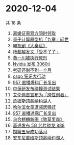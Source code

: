 # 2020-12-04

共 18 条

<!-- BEGIN ZHIHUSEARCH -->
<!-- 最后更新时间 Fri Dec 04 2020 15:06:43 GMT+0800 (CST) -->
1. [离婚证需双方同时领取](https://www.zhihu.com/search?q=离婚冷静期)
1. [量子计算原型机「九章」问世](https://www.zhihu.com/search?q=九章)
1. [电视剧《大秦赋》](https://www.zhihu.com/search?q=大秦赋)
1. [杨超越发文「受不了了」 ](https://www.zhihu.com/search?q=杨超越)
1. [黄一川被执行死刑](https://www.zhihu.com/search?q=黄一川)
1. [Nvidia 发布 3060ti ](https://www.zhihu.com/search?q=3060ti)
1. [考研还剩不到一个月](https://www.zhihu.com/search?q=考研)
1. [csgo 狂牙大行动](https://www.zhihu.com/search?q=csgo大行动)
1. [957 直播爆料厂长复出](https://www.zhihu.com/search?q=厂长复出)
1. [中保研发布碰撞测试结果](https://www.zhihu.com/search?q=中保研)
1. [艾伦佩吉宣布为「跨性别者」](https://www.zhihu.com/search?q=跨性别者)
1. [詹姆斯顶薪续约湖人](https://www.zhihu.com/search?q=詹姆斯)
1. [哈尔滨女童遭邻居强奸](https://www.zhihu.com/search?q=哈尔滨女童)
1. [957 直播透露厂长复出](https://www.zhihu.com/search?q=厂长复出)
1. [乌合麒麟新画《致莫里森》](https://www.zhihu.com/search?q=致莫里森)
1. [高通发布 5G 芯片骁龙 888](https://www.zhihu.com/search?q=骁龙888)
1. [嫦娥五号成功落月](https://www.zhihu.com/search?q=嫦娥五号)
1. [安东尼戴维斯顶薪续约湖人](https://www.zhihu.com/search?q=安东尼戴维斯)
<!-- END ZHIHUSEARCH -->
